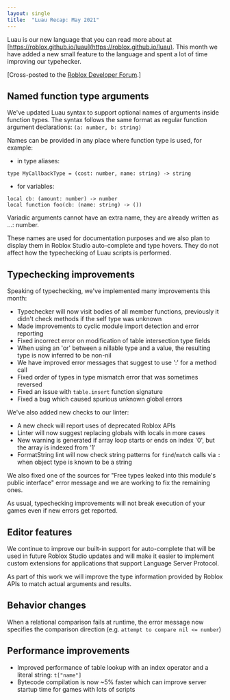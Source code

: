 ```yaml
---
layout: single
title:  "Luau Recap: May 2021"
---
```


Luau is our new language that you can read more about at [https://roblox.github.io/luau](https://roblox.github.io/luau). This month we have added a new small feature to the language and spent a lot of time improving our typehecker.

[Cross-posted to the [Roblox Developer Forum](https://devforum.roblox.com/t/luau-recap-may-2021/).]

## Named function type arguments

We've updated Luau syntax to support optional names of arguments inside function types.
The syntax follows the same format as regular function argument declarations: `(a: number, b: string)`

Names can be provided in any place where function type is used, for example:

* in type aliases:
```
type MyCallbackType = (cost: number, name: string) -> string
```

* for variables:
```
local cb: (amount: number) -> number
local function foo(cb: (name: string) -> ())
```

Variadic arguments cannot have an extra name, they are already written as ...: number.

These names are used for documentation purposes and we also plan to display them in Roblox Studio auto-complete and type hovers.
They do not affect how the typechecking of Luau scripts is performed.

## Typechecking improvements

Speaking of typechecking, we've implemented many improvements this month:
* Typechecker will now visit bodies of all member functions, previously it didn't check methods if the self type was unknown
* Made improvements to cyclic module import detection and error reporting
* Fixed incorrect error on modification of table intersection type fields
* When using an 'or' between a nillable type and a value, the resulting type is now inferred to be non-nil
* We have improved error messages that suggest to use ':' for a method call
* Fixed order of types in type mismatch error that was sometimes reversed
* Fixed an issue with `table.insert` function signature
* Fixed a bug which caused spurious unknown global errors

We've also added new checks to our linter:
* A new check will report uses of deprecated Roblox APIs
* Linter will now suggest replacing globals with locals in more cases
* New warning is generated if array loop starts or ends on index '0', but the array is indexed from '1'
* FormatString lint will now check string patterns for `find`/`match` calls via `:` when object type is known to be a string

We also fixed one of the sources for "Free types leaked into this module's public interface" error message and we are working to fix the remaining ones.

As usual, typechecking improvements will not break execution of your games even if new errors get reported.

## Editor features

We continue to improve our built-in support for auto-complete that will be used in future Roblox Studio updates and will make it easier to implement custom extensions for applications that support Language Server Protocol.

As part of this work we will improve the type information provided by Roblox APIs to match actual arguments and results.

## Behavior changes

When a relational comparison fails at runtime, the error message now specifies the comparison direction (e.g. `attempt to compare nil <= number`)

## Performance improvements

* Improved performance of table lookup with an index operator and a literal string: `t["name"]`
* Bytecode compilation is now ~5% faster which can improve server startup time for games with lots of scripts
